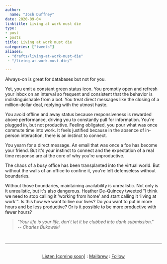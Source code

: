 ```yaml
---
author:
  name: "Josh Duffney"
date: 2020-09-04
linktitle: Living at work must die
type:
- post
- posts
title: Living at work must die
categories: ["tweets"]
aliases:
 - "drafts/living-at-work-must-die"
 - "/living-at-work-must-die/"

---
```


Always-on is great for databases but not for you. 

Yet, you emit a constant green status icon. You promptly open and refresh your inbox on an interval so frequent and consistent that the behavior is indistinguishable from a bot. You treat direct messages like the closing of a million-dollar deal, replying with the utmost haste. 

You avoid offline and away status because responsiveness is rewarded above performance, driving you to constantly pull for information. You're plugged in, but not productive. Feeling obligated, you pour what was once commute time into work. It feels justified because in the absence of in-person interaction, there is an instinct to connect. 

You yearn for a direct message. An email that was once a foe has become your friend. But it's your instinct to connect and the expectation of a real time response are at the core of why you're unproductive. 

The chaos of a busy office has been transplanted into the virtual world. But without the walls of an office to confine it, you're left defenseless without boundaries.

Without those boundaries, maintaining availability is unrealistic. Not only is it unrealistic, but it's also dangerous. Heather De-Quincey tweeted "I think we need to stop calling it 'working from home' and start calling it ‘living at work'". Is this how we want to live our lives? Do you want to put in more hours and be less productive? Or is it possible to be more productive with fewer hours?

> _"Your life is your life, don’t let it be clubbed into dank submission."   
> -- Charles Bukowski_

<br>

---

<br>

<div align="center">
<a href="">Listen [coming soon]</a>
:
<a href="https://share.mailbrew.com/joshduffney/josh-duffney-twitter-digest-8iwj7ZGKXGjn">Mailbrew</a>
:
<a href="https://twitter.com/joshduffney">Follow</a>
</div>

<br>